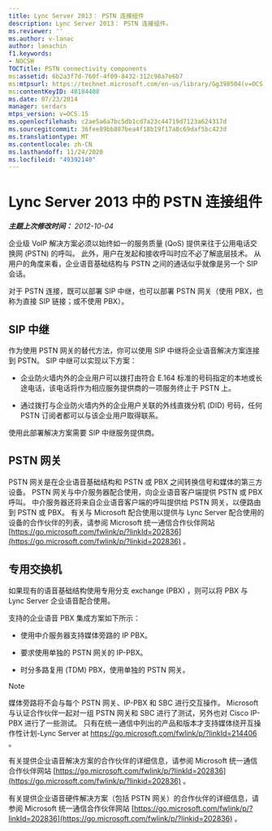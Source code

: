 ```yaml
---
title: Lync Server 2013： PSTN 连接组件
description: Lync Server 2013： PSTN 连接组件。
ms.reviewer: ''
ms.author: v-lanac
author: lanachin
f1.keywords:
- NOCSH
TOCTitle: PSTN connectivity components
ms:assetid: 6b2a3f7d-760f-4f09-8432-312c98a7e6b7
ms:mtpsurl: https://technet.microsoft.com/en-us/library/Gg398504(v=OCS.15)
ms:contentKeyID: 48184408
ms.date: 07/23/2014
manager: serdars
mtps_version: v=OCS.15
ms.openlocfilehash: c2ae5a6a7bc5db1cd7a23c44719d7123a624317d
ms.sourcegitcommit: 36fee89bb887bea4f18b19f17a8c69daf5bc423d
ms.translationtype: MT
ms.contentlocale: zh-CN
ms.lasthandoff: 11/24/2020
ms.locfileid: "49392140"
---
```

# <a name="pstn-connectivity-components-in-lync-server-2013"></a>Lync Server 2013 中的 PSTN 连接组件

<div data-xmlns="http://www.w3.org/1999/xhtml">

<div class="topic" data-xmlns="http://www.w3.org/1999/xhtml" data-msxsl="urn:schemas-microsoft-com:xslt" data-cs="https://msdn.microsoft.com/">

<div data-asp="https://msdn2.microsoft.com/asp">



</div>

<div id="mainSection">

<div id="mainBody">

<span> </span>

_**主题上次修改时间：** 2012-10-04_

企业级 VoIP 解决方案必须以始终如一的服务质量 (QoS) 提供来往于公用电话交换网 (PSTN) 的呼叫。 此外，用户在发起和接收呼叫时应不必了解底层技术。 从用户的角度来看，企业语音基础结构与 PSTN 之间的通话似乎就像是另一个 SIP 会话。

对于 PSTN 连接，既可以部署 SIP 中继，也可以部署 PSTN 网关（使用 PBX，也称为直接 SIP 链接；或不使用 PBX）。

<div>

## <a name="sip-trunking"></a>SIP 中继

作为使用 PSTN 网关的替代方法，你可以使用 SIP 中继将企业语音解决方案连接到 PSTN。 SIP 中继可以实现以下方案：

  - 企业防火墙内外的企业用户可以拨打由符合 E.164 标准的号码指定的本地或长途电话，该电话将作为相应服务提供商的一项服务终止于 PSTN 上。

  - 通过拨打与企业防火墙内外的企业用户关联的外线直拨分机 (DID) 号码，任何 PSTN 订阅者都可以与该企业用户取得联系。

使用此部署解决方案需要 SIP 中继服务提供商。

</div>

<div>

## <a name="pstn-gateways"></a>PSTN 网关

PSTN 网关是在企业语音基础结构和 PSTN 或 PBX 之间转换信号和媒体的第三方设备。 PSTN 网关与中介服务器配合使用，向企业语音客户端提供 PSTN 或 PBX 呼叫。 中介服务器还将来自企业语音客户端的呼叫提供给 PSTN 网关，以便路由到 PSTN 或 PBX。 有关与 Microsoft 配合使用以提供与 Lync Server 配合使用的设备的合作伙伴的列表，请参阅 Microsoft 统一通信合作伙伴网站 [https://go.microsoft.com/fwlink/p/?linkId=202836](https://go.microsoft.com/fwlink/p/?linkid=202836) 。

</div>

<div>

## <a name="private-branch-exchanges"></a>专用交换机

如果现有的语音基础结构使用专用分支 exchange (PBX) ，则可以将 PBX 与 Lync Server 企业语音配合使用。

支持的企业语音 PBX 集成方案如下所示：

  - 使用中介服务器支持媒体旁路的 IP PBX。

  - 要求使用单独的 PSTN 网关的 IP-PBX。

  - 时分多路复用 (TDM) PBX，使用单独的 PSTN 网关。

<div>


> [!NOTE]  
> 媒体旁路将不会与每个 PSTN 网关、IP-PBX 和 SBC 进行交互操作。 Microsoft 与认证合作伙伴一起对一组 PSTN 网关和 SBC 进行了测试，另外也对 Cisco IP-PBX 进行了一些测试。 只有在统一通信中列出的产品和版本才支持媒体绕开互操作性计划-Lync Server at <A href="https://go.microsoft.com/fwlink/p/?linkid=214406">https://go.microsoft.com/fwlink/p/?linkId=214406</A> 。



</div>

有关提供企业语音解决方案的合作伙伴的详细信息，请参阅 Microsoft 统一通信合作伙伴网站 [https://go.microsoft.com/fwlink/p/?linkId=202836](https://go.microsoft.com/fwlink/p/?linkid=202836) 。

有关提供企业语音硬件解决方案（包括 PSTN 网关）的合作伙伴的详细信息，请参阅 Microsoft 统一通信合作伙伴网站 [https://go.microsoft.com/fwlink/p/?linkId=202836](https://go.microsoft.com/fwlink/p/?linkid=202836) 。

</div>

</div>

<span> </span>

</div>

</div>

</div>

